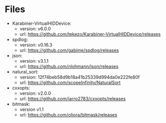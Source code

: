 # Files

* Karabiner-VirtualHIDDevice:
  * version: v6.0.0
  * url: https://github.com/tekezo/Karabiner-VirtualHIDDevice/releases
* spdlog:
  * version: v0.16.3
  * url: https://github.com/gabime/spdlog/releases
* json:
  * version: v3.1.1
  * url: https://github.com/nlohmann/json/releases
* natural_sort:
  * version: 12f74beb58d9b18a41b25339d994da0e222fe80f
  * url: https://github.com/scopeInfinity/NaturalSort
* cxxopts:
  * version: v2.0.0
  * url: https://github.com/jarro2783/cxxopts/releases
* bitmask:
  * version v1.1
  * url: https://github.com/oliora/bitmask/releases
